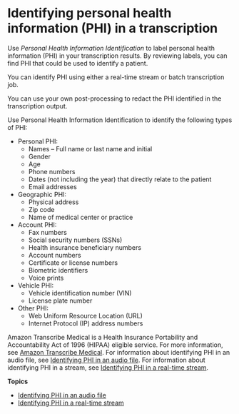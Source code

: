 # Identifying personal health information \(PHI\) in a transcription<a name="phi-id"></a>

Use *Personal Health Information Identification* to label personal health information \(PHI\) in your transcription results\. By reviewing labels, you can find PHI that could be used to identify a patient\.

You can identify PHI using either a real\-time stream or batch transcription job\. 

You can use your own post\-processing to redact the PHI identified in the transcription output\.

Use Personal Health Information Identification to identify the following types of PHI:
+ Personal PHI:
  + Names – Full name or last name and initial
  + Gender
  + Age
  + Phone numbers
  + Dates \(not including the year\) that directly relate to the patient
  + Email addresses
+ Geographic PHI:
  + Physical address
  + Zip code
  + Name of medical center or practice
+ Account PHI:
  + Fax numbers
  + Social security numbers \(SSNs\)
  + Health insurance beneficiary numbers
  + Account numbers
  + Certificate or license numbers
  + Biometric identifiers
  + Voice prints
+ Vehicle PHI:
  + Vehicle identification number \(VIN\)
  + License plate number
+ Other PHI:
  + Web Uniform Resource Location \(URL\)
  + Internet Protocol \(IP\) address numbers

Amazon Transcribe Medical is a Health Insurance Portability and Accountability Act of 1996 \(HIPAA\) eligible service\. For more information, see [Amazon Transcribe Medical](transcribe-medical.md)\. For information about identifying PHI in an audio file, see [Identifying PHI in an audio file](phi-id-batch.md)\. For information about identifying PHI in a stream, see [Identifying PHI in a real\-time stream](phi-id-stream.md)\.

**Topics**
+ [Identifying PHI in an audio file](phi-id-batch.md)
+ [Identifying PHI in a real\-time stream](phi-id-stream.md)